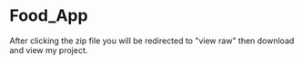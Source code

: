 # Food_App

After clicking the zip file you will be redirected to "view raw" then download and view my project.
